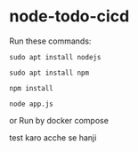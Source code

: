# node-todo-cicd

Run these commands:


`sudo apt install nodejs`


`sudo apt install npm`


`npm install`

`node app.js`

or Run by docker compose 

test karo acche se hanji

